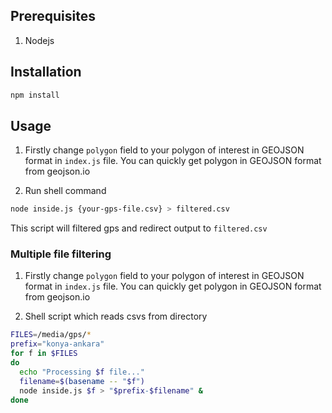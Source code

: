 ## Prerequisites 

1. Nodejs

## Installation

```bash
npm install
```

## Usage

1. Firstly change `polygon` field to your polygon of interest in GEOJSON format in `index.js` file. You can quickly get polygon in GEOJSON format from geojson.io 

2. Run shell command 
```bash
node inside.js {your-gps-file.csv} > filtered.csv

```
This script will filtered gps and redirect output to `filtered.csv`

### Multiple file filtering

1. Firstly change `polygon` field to your polygon of interest in GEOJSON format in `index.js` file. You can quickly get polygon in GEOJSON format from geojson.io 

2. Shell script which reads csvs from directory
```bash
FILES=/media/gps/*
prefix="konya-ankara"
for f in $FILES
do
  echo "Processing $f file..."
  filename=$(basename -- "$f")
  node inside.js $f > "$prefix-$filename" & 
done


```
